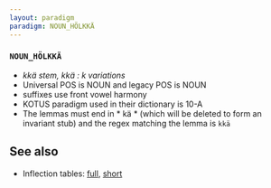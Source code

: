 ```yaml
---
layout: paradigm
paradigm: NOUN_HÖLKKÄ
---
```

### ` NOUN_HÖLKKÄ `

* _kkä stem, kkä : k variations_
* Universal POS is NOUN and legacy POS is NOUN
* suffixes use front vowel harmony
* KOTUS paradigm used in their dictionary is 10-A
* The lemmas must end in * kä * (which will be deleted to form an invariant stub) and the regex matching the lemma is ` kkä `

## See also

* Inflection tables: [full](gen/H/hölkkä.html), [short](gen/H/hölkkä_wikt.html)


